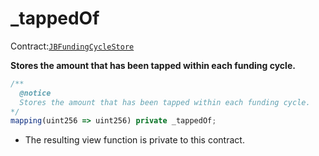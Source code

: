 # \_tappedOf

Contract:[`JBFundingCycleStore`](../)​

**Stores the amount that has been tapped within each funding cycle.**

```javascript
/** 
  @notice
  Stores the amount that has been tapped within each funding cycle.
*/
mapping(uint256 => uint256) private _tappedOf;
```

* The resulting view function is private to this contract.

